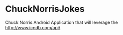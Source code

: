 ChuckNorrisJokes
================

Chuck Norris Android Application that will leverage the http://www.icndb.com/api/
